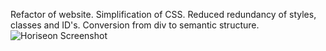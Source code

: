 Refactor of website.
Simplification of CSS. Reduced redundancy of styles, classes and ID's.
Conversion from div to semantic structure.
![Horiseon Screenshot](https://user-images.githubusercontent.com/108315965/178404299-166a8e4f-90fe-47f7-9ca0-1f93262a1f38.png)
